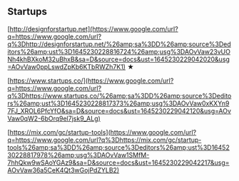 ## Startups

[http://designforstartup.net](https://www.google.com/url?q=https://www.google.com/url?q%3Dhttp://designforstartup.net/%26amp;sa%3DD%26amp;source%3Deditors%26amp;ust%3D1645230228816724%26amp;usg%3DAOvVaw23vUONh4khBXkoM32uBhxB&sa=D&source=docs&ust=1645230229042020&usg=AOvVaw0ppLswdZpKb6KTbRWZh7K1) ★

[https://www.startups.co/](https://www.google.com/url?q=https://www.google.com/url?q%3Dhttps://www.startups.co/%26amp;sa%3DD%26amp;source%3Deditors%26amp;ust%3D1645230228817373%26amp;usg%3DAOvVaw0xKXYn97FJ_XROL6PfcYfO&sa=D&source=docs&ust=1645230229042120&usg=AOvVaw0qW2-6bOrq9el7jsk9_ALg)

[https://mix.com/gc/startup-tools](https://www.google.com/url?q=https://www.google.com/url?q%3Dhttps://mix.com/gc/startup-tools%26amp;sa%3DD%26amp;source%3Deditors%26amp;ust%3D1645230228817978%26amp;usg%3DAOvVaw1SMfM-7hhQkw9wSAoYGAz9&sa=D&source=docs&ust=1645230229042217&usg=AOvVaw36a5CeK4Qt3wGojPdZYLB2)